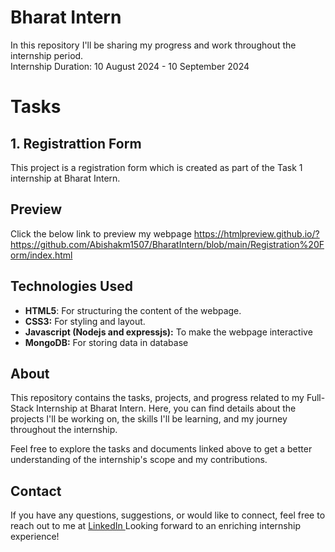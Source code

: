 # Bharat Intern #
In this repository I'll be sharing my progress and work throughout the internship period.<br>
Internship Duration: 10 August 2024 - 10 September 2024
# Tasks #
## 1. Registrattion Form ##
This project is a registration form which is created as part of the Task 1 internship at Bharat Intern.
## Preview ##
Click the below link to preview my webpage 
https://htmlpreview.github.io/?https://github.com/Abishakm1507/BharatIntern/blob/main/Registration%20Form/index.html
## Technologies Used ##
<ul>
  <li> <b>HTML5</b>: For structuring the content of the webpage. </li>
  <li> <b>CSS3:</b> For styling and layout. </li>
  <li> <b>Javascript (Nodejs and expressjs):</b> To make the webpage interactive </li>
  <li> <b>MongoDB:</b> For storing data in database </li>
</ul> 
<h2> About </h2>
This repository contains the tasks, projects, and progress related to my Full-Stack Internship at Bharat Intern. Here, you can find details about the projects I'll be working on, the skills I'll be learning, and my journey throughout the internship.

Feel free to explore the tasks and documents linked above to get a better understanding of the internship's scope and my contributions.
## Contact ##
If you have any questions, suggestions, or would like to connect, feel free to reach out to me at <a href="https://www.linkedin.com/in/abisha-km-4a4906290/"> LinkedIn </a>
Looking forward to an enriching internship experience!
